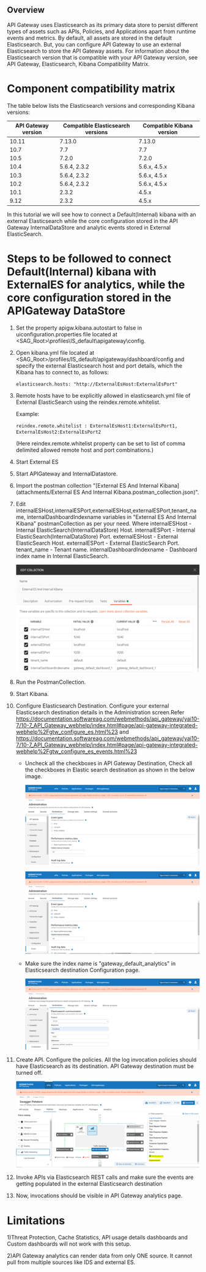 Overview
--------

API Gateway uses Elasticsearch as its primary data store to persist different types of assets such as APIs, Policies, and Applications apart from runtime events and metrics. By default, all assets are stored in the default Elasticsearch. But, you can configure API Gateway to use an external Elasticsearch to store the API Gateway assets. For information about the Elasticsearch version that is compatible with your API Gateway version, see API Gateway, Elasticsearch, Kibana Compatibility Matrix.

Component compatibility matrix
=================================
The table below lists the Elasticsearch versions and corresponding Kibana versions:

| API Gateway version| Compatible Elasticsearch versions                  | Compatible Kibana version |
| ------------------ | -------------------------------------------------- | ------------------------- |
| 10.11              | 7.13.0                                             | 7.13.0                    | 
| 10.7               | 7.7                                                | 7.7                       | 
| 10.5               | 7.2.0                                              | 7.2.0                     | 
| 10.4               | 5.6.4, 2.3.2                                       | 5.6.x, 4.5.x              | 
| 10.3               | 5.6.4, 2.3.2                                       | 5.6.x, 4.5.x              |
| 10.2               | 5.6.4, 2.3.2                                       | 5.6.x, 4.5.x              | 
| 10.1               | 2.3.2                                              | 4.5.x                     | 
| 9.12               | 2.3.2                                              | 4.5.x                     | 

In this tutorial we will see how to connect a Default(Internal) kibana with an external Elasticsearch while the core configuration stored in the API Gateway InternalDataStore and analytic events stored in External ElasticSearch.

Steps to be followed to connect Default(Internal) kibana with ExternalES for analytics, while the core configuration stored in the APIGateway DataStore
==========================================================================================================================================================
1)  Set the property apigw.kibana.autostart to false in uiconfiguration.properties file located at <SAG_Root>\profiles\IS_default\apigateway\config\.
2)  Open kibana.yml file located at <SAG_Root>/profiles/IS_default/apigateway/dashboard/config and specify the external Elasticsearch host and port details, which the Kibana has to connect to, as follows:
    ```
    elasticsearch.hosts: "http://ExternalEsHost:ExternalEsPort"
    ```
3)  Remote hosts have to be explicitly allowed in  elasticsearch.yml file of External ElasticSearch using the reindex.remote.whitelist.
   
    Example:
    ```
    reindex.remote.whitelist : ExternalEsHost1:ExternalEsPort1, ExternalEsHost2:ExternalEsPort2
    ``` 
    (Here reindex.remote.whitelist property can be set to list of comma delimited allowed remote host and port combinations.)
4)  Start External ES
5)  Start APIGateway and InternalDatastore.
6)  Import the postman collection "[External ES And Internal Kibana](attachments/External ES And Internal Kibana.postman_collection.json)".
7)  Edit internalESHost,internalESPort,externalESHost,externalESPort,tenant_name,
    internalDashboardIndexname variables in "External ES And Internal Kibana" postmanCollection as per your need.
    Where internalESHost - Internal ElasticSearch(InternalDataStore) Host.
         internalESPort - Internal ElasticSearch(InternalDataStore) Port.
         externalESHost - External ElasticSearch Host.
         externalESPort - External ElasticSearch Port.
         tenant_name - Tenant name.
         internalDashboardIndexname - Dashboard index name in Internal ElasticSearch.

    ![](attachments/editPostmanCollection.png)

8)  Run the PostmanCollection.
9)  Start Kibana.
10) Configure Elasticsearch Destination. Configure your external Elasticsearch destination details in the Administration screen.Refer https://documentation.softwareag.com/webmethods/api_gateway/yai10-7/10-7_API_Gateway_webhelp/index.html#page/api-gateway-integrated-webhelp%2Fgtw_configure_es.html%23 and
https://documentation.softwareag.com/webmethods/api_gateway/yai10-7/10-7_API_Gateway_webhelp/index.html#page/api-gateway-integrated-webhelp%2Fgtw_configure_es_events.html%23 
        
    - Uncheck all the checkboxes in API Gateway Destination, Check all the checkboxes in Elastic search destination as shown in the below image.
    
      ![](attachments/ApiGWDestination.png)
    
      ![](attachments/EsDestination.png)
    
    - Make sure the index name is "gateway_default_analytics" in Elasticsearch destination Configuration page.
    
      ![](attachments/EsDestinationConfiguration.png)
    
11) Create API. Configure the policies. All the log invocation policies should have Elasticsearch as its destination. API Gateway destination must be turned off.

    ![](attachments/logInvocationPolicy.png)
    
12) Invoke APIs via Elasticsearch REST calls and make sure the events are getting populated in the external Elasticsearch destination
13) Now, invocations should be visible in API Gateway analytics page.
    
Limitations
===========
1)Threat Protection, Cache Statistics, API usage details dashboards and Custom dashboards will not work with this setup.

2)API Gateway analytics can render data from only ONE source. It cannot pull from multiple sources like IDS and external ES.